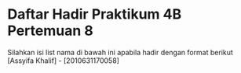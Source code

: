 # Daftar Hadir Praktikum 4B Pertemuan 8
Silahkan isi list nama di bawah ini apabila hadir dengan format berikut
[Assyifa Khalif] - [2010631170058]
